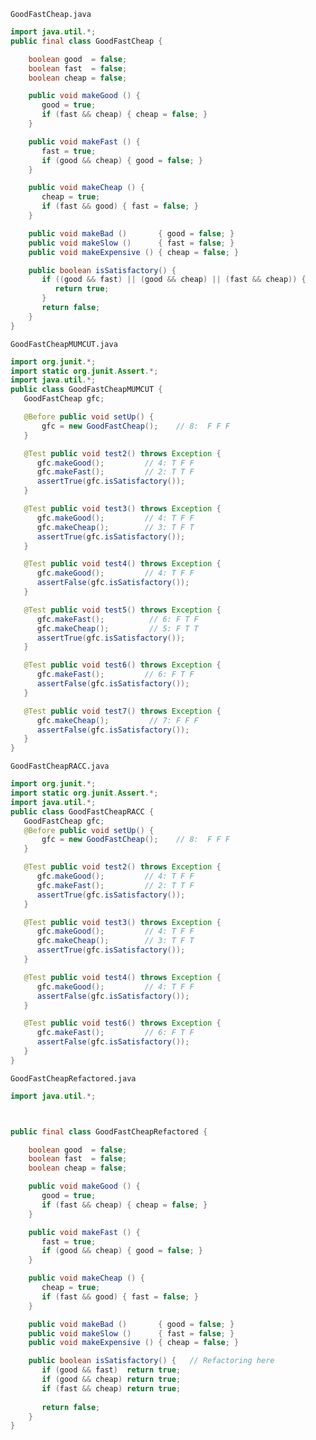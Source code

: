 ```GoodFastCheap.java```
```java
import java.util.*;
public final class GoodFastCheap {

    boolean good  = false;
    boolean fast  = false;
    boolean cheap = false;

    public void makeGood () {
       good = true;
       if (fast && cheap) { cheap = false; }
    }

    public void makeFast () {
       fast = true; 
       if (good && cheap) { good = false; }
    }

    public void makeCheap () {
       cheap = true;
       if (fast && good) { fast = false; }
    }

    public void makeBad ()       { good = false; }
    public void makeSlow ()      { fast = false; }
    public void makeExpensive () { cheap = false; }

    public boolean isSatisfactory() {
       if ((good && fast) || (good && cheap) || (fast && cheap)) {
          return true;
       }
       return false;
    }
}
```



```GoodFastCheapMUMCUT.java```
```java
import org.junit.*;
import static org.junit.Assert.*;
import java.util.*;
public class GoodFastCheapMUMCUT {
   GoodFastCheap gfc;

   @Before public void setUp() { 
       gfc = new GoodFastCheap();    // 8:  F F F
   }

   @Test public void test2() throws Exception { 
      gfc.makeGood();         // 4: T F F
      gfc.makeFast();         // 2: T T F
      assertTrue(gfc.isSatisfactory());
   }

   @Test public void test3() throws Exception { 
      gfc.makeGood();         // 4: T F F
      gfc.makeCheap();        // 3: T F T
      assertTrue(gfc.isSatisfactory());
   }

   @Test public void test4() throws Exception { 
      gfc.makeGood();         // 4: T F F
      assertFalse(gfc.isSatisfactory());
   }

   @Test public void test5() throws Exception { 
      gfc.makeFast();          // 6: F T F
      gfc.makeCheap();         // 5: F T T
      assertTrue(gfc.isSatisfactory());
   }

   @Test public void test6() throws Exception { 
      gfc.makeFast();         // 6: F T F
      assertFalse(gfc.isSatisfactory());
   }

   @Test public void test7() throws Exception { 
      gfc.makeCheap();         // 7: F F F
      assertFalse(gfc.isSatisfactory());
   }
}
```

```GoodFastCheapRACC.java```
```java
import org.junit.*;
import static org.junit.Assert.*;
import java.util.*;
public class GoodFastCheapRACC {
   GoodFastCheap gfc;
   @Before public void setUp() { 
       gfc = new GoodFastCheap();    // 8:  F F F
   }

   @Test public void test2() throws Exception { 
      gfc.makeGood();         // 4: T F F
      gfc.makeFast();         // 2: T T F
      assertTrue(gfc.isSatisfactory());
   }

   @Test public void test3() throws Exception { 
      gfc.makeGood();         // 4: T F F
      gfc.makeCheap();        // 3: T F T
      assertTrue(gfc.isSatisfactory());
   }

   @Test public void test4() throws Exception { 
      gfc.makeGood();         // 4: T F F
      assertFalse(gfc.isSatisfactory());
   }

   @Test public void test6() throws Exception { 
      gfc.makeFast();         // 6: F T F
      assertFalse(gfc.isSatisfactory());
   }
}
```

```GoodFastCheapRefactored.java```
```java
import java.util.*;



public final class GoodFastCheapRefactored {

    boolean good  = false;
    boolean fast  = false;
    boolean cheap = false;

    public void makeGood () {
       good = true;
       if (fast && cheap) { cheap = false; }
    }

    public void makeFast () {
       fast = true; 
       if (good && cheap) { good = false; }
    }

    public void makeCheap () {
       cheap = true;
       if (fast && good) { fast = false; }
    }

    public void makeBad ()       { good = false; }
    public void makeSlow ()      { fast = false; }
    public void makeExpensive () { cheap = false; }

    public boolean isSatisfactory() {   // Refactoring here
       if (good && fast)  return true;
       if (good && cheap) return true;
       if (fast && cheap) return true;
       
       return false;
    }
}
```


